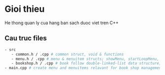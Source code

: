 # Gioi thieu

He thong quan ly cua hang ban sach duoc viet tren C++

## Cau truc files

```bash
- src
   - common.h / .cpp # common struct, void & functions
   - menu.h / .cpp # menu & menuitem structs; showMenu, startLoopMenu, changeMenuName
   - bookshop.h / .cpp # book follow double-linked-list data structure; newBook function, addBook, showAllBooks
- main.cpp # create menu and menuitems relavant for book shop management system
```
